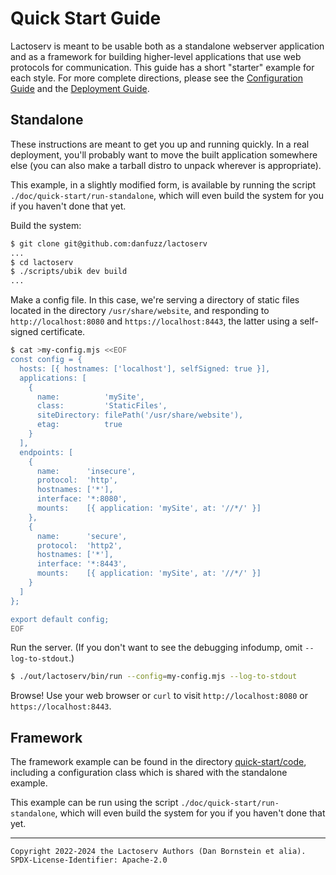 Quick Start Guide
=================

Lactoserv is meant to be usable both as a standalone webserver application and
as a framework for building higher-level applications that use web protocols for
communication. This guide has a short "starter" example for each style. For more
complete directions, please see the [Configuration Guide](./configuration.md)
and the [Deployment Guide](./deployment.md).

## Standalone

These instructions are meant to get you up and running quickly. In a real
deployment, you'll probably want to move the built application somewhere else
(you can also make a tarball distro to unpack wherever is appropriate).

This example, in a slightly modified form, is available by running the script
`./doc/quick-start/run-standalone`, which will even build the system for you
if you haven't done that yet.

Build the system:

```bash
$ git clone git@github.com:danfuzz/lactoserv
...
$ cd lactoserv
$ ./scripts/ubik dev build
...
```

Make a config file. In this case, we're serving a directory of static files
located in the directory `/usr/share/website`, and responding to
`http://localhost:8080` and `https://localhost:8443`, the latter using a
self-signed certificate.

```bash
$ cat >my-config.mjs <<EOF
const config = {
  hosts: [{ hostnames: ['localhost'], selfSigned: true }],
  applications: [
    {
      name:          'mySite',
      class:         'StaticFiles',
      siteDirectory: filePath('/usr/share/website'),
      etag:          true
    }
  ],
  endpoints: [
    {
      name:      'insecure',
      protocol:  'http',
      hostnames: ['*'],
      interface: '*:8080',
      mounts:    [{ application: 'mySite', at: '//*/' }]
    },
    {
      name:      'secure',
      protocol:  'http2',
      hostnames: ['*'],
      interface: '*:8443',
      mounts:    [{ application: 'mySite', at: '//*/' }]
    }
  ]
};

export default config;
EOF
```

Run the server. (If you don't want to see the debugging infodump, omit
`--log-to-stdout`.)

```bash
$ ./out/lactoserv/bin/run --config=my-config.mjs --log-to-stdout
```

Browse! Use your web browser or `curl` to visit `http://localhost:8080` or
`https://localhost:8443`.


## Framework

The framework example can be found in the directory
[quick-start/code](./quick-start/code), including a configuration class which
is shared with the standalone example.

This example can be run using the script `./doc/quick-start/run-standalone`,
which will even build the system for you if you haven't done that yet.


- - - - - - - - - -
```
Copyright 2022-2024 the Lactoserv Authors (Dan Bornstein et alia).
SPDX-License-Identifier: Apache-2.0
```
